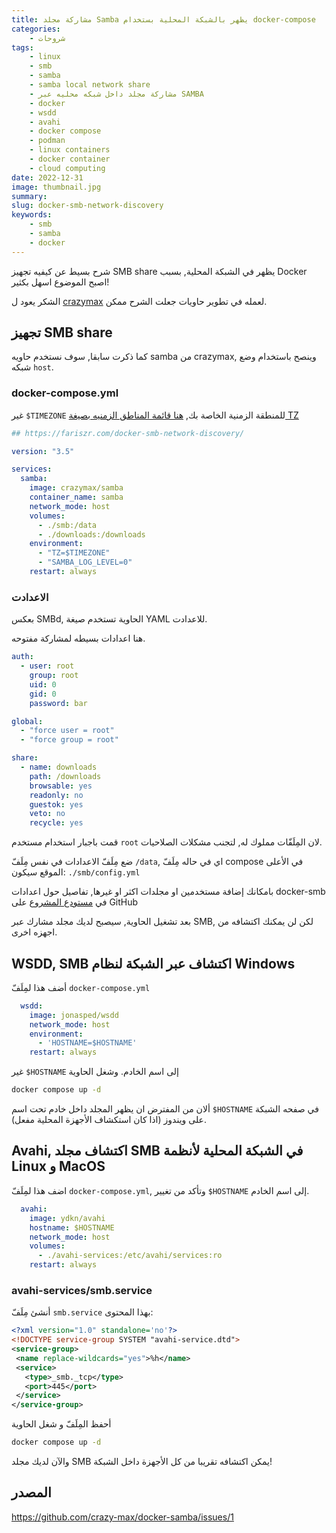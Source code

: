 ```yaml
---
title: مشاركة مجلد Samba يظهر بالشبكة المحلية بستخدام docker-compose
categories: 
    - شروحات
tags:
    - linux
    - smb
    - samba
    - samba local network share
    - مشاركة مجلد داخل شبكه محليه عبر SAMBA
    - docker
    - wsdd
    - avahi
    - docker compose
    - podman
    - linux containers
    - docker container
    - cloud computing
date: 2022-12-31
image: thumbnail.jpg
summary: 
slug: docker-smb-network-discovery
keywords: 
    - smb
    - samba 
    - docker
---
```


شرح بسيط عن كيفيه تجهيز SMB share يظهر في الشبكة المحلية, بسبب Docker اصبح الموضوع اسهل بكثير!

الشكر يعود ل [crazymax](https://crazymax.dev/) لعمله في تطوير حاويات جعلت الشرح ممكن.

## تجهيز SMB share
كما ذكرت سابقا, سوف نستخدم حاويه samba من crazymax, وينصح باستخدام وضع شبكه `host`.

### docker-compose.yml

غير `$TIMEZONE` للمنطقة الزمنية الخاصة بك, [هنا قائمة المناطق الزمنيه بصيغة TZ](https://wikipedia.org/wiki/List_of_tz_database_time_zones)

```yaml
## https://fariszr.com/docker-smb-network-discovery/

version: "3.5"

services:
  samba:
    image: crazymax/samba
    container_name: samba
    network_mode: host
    volumes:
      - ./smb:/data
      - ./downloads:/downloads
    environment:
      - "TZ=$TIMEZONE"
      - "SAMBA_LOG_LEVEL=0"
    restart: always
```

### الاعدادت

بعكس SMBd, الحاوية تستخدم صيغة YAML للاعدادت.

هنا اعدادات بسيطه لمشاركة مفتوحه.

```yaml
auth:
  - user: root
    group: root
    uid: 0
    gid: 0
    password: bar

global:
  - "force user = root"
  - "force group = root"

share:
  - name: downloads
    path: /downloads
    browsable: yes
    readonly: no
    guestok: yes
    veto: no
    recycle: yes 
```
قمت باجبار استخدام مستخدم `root` لان المِلَفّات مملوك له, لتجنب مشكلات الصلاحيات.

ضع مِلَفّ الاعدادات في نفس مِلَفّ `/data`, اي في حاله مِلَفّ compose في الأعلى الموقع سيكون: `./smb/config.yml`

بامكانك إضافة مستخدمين او مجلدات اكثر او غيرها, تفاصيل حول اعدادات docker-smb في [مستودع المشروع](https://github.com/crazy-max/docker-samba) على GitHub 

بعد تشغيل الحاوية, سيصبح لديك مجلد مشارك عبر SMB, لكن لن يمكنك اكتشافه من اجهزه اخرى.

## WSDD, SMB اكتشاف عبر الشبكة لنظام Windows

أضف هذا لمِلَفّ `docker-compose.yml`

```yaml
  wsdd:
    image: jonasped/wsdd
    network_mode: host
    environment:
      - 'HOSTNAME=$HOSTNAME'
    restart: always
```
غير `$HOSTNAME` إلى اسم الخادم.
وشغل الحاوية

```bash
docker compose up -d
```
ألان من المفترض ان يظهر المجلد داخل خادم تحت اسم `$HOSTNAME` في صفحه الشبكة على ويندوز (اذا كان استكشاف الأجهزة المحلية مفعل).

## Avahi, اكتشاف مجلد SMB في الشبكة المحلية لأنظمة Linux و MacOS

اضف هذا لمِلَفّ `docker-compose.yml`, وتأكد من تغيير `$HOSTNAME` إلى اسم الخادم.

```yaml
  avahi:
    image: ydkn/avahi
    hostname: $HOSTNAME
    network_mode: host
    volumes:
      - ./avahi-services:/etc/avahi/services:ro
    restart: always
```

### avahi-services/smb.service
أنشئ مِلَفّ `smb.service` بهذا المحتوى:

```xml
<?xml version="1.0" standalone='no'?>
<!DOCTYPE service-group SYSTEM "avahi-service.dtd">
<service-group>
 <name replace-wildcards="yes">%h</name>
 <service>
   <type>_smb._tcp</type>
   <port>445</port>
 </service>
</service-group>
```

أحفظ المِلَفّ و شغل الحاوية
```bash
docker compose up -d
```

والآن لديك مجلد SMB يمكن اكتشافه تقريبا من كل الأجهزة داخل الشبكة!


## المصدر

https://github.com/crazy-max/docker-samba/issues/1
